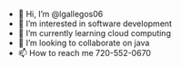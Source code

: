 - 👋 Hi, I’m @lgallegos06
- 👀 I’m interested in software development
- 🌱 I’m currently learning cloud computing
- 💞️ I’m looking to collaborate on java
- 📫 How to reach me 720-552-0670

<!---
lgallegos06/lgallegos06 is a ✨ special ✨ repository because its `README.md` (this file) appears on your GitHub profile.
You can click the Preview link to take a look at your changes.
--->
